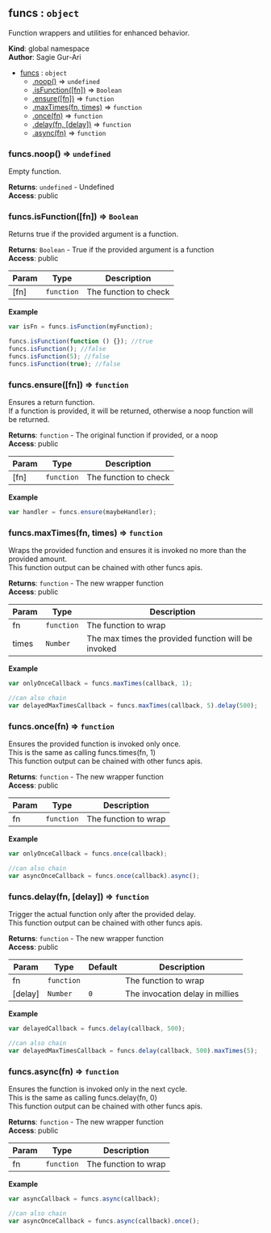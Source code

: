 <a name="funcs"></a>

## funcs : <code>object</code>
Function wrappers and utilities for enhanced behavior.

**Kind**: global namespace  
**Author**: Sagie Gur-Ari  

* [funcs](#funcs) : <code>object</code>
    * [.noop()](#funcs.noop) ⇒ <code>undefined</code>
    * [.isFunction([fn])](#funcs.isFunction) ⇒ <code>Boolean</code>
    * [.ensure([fn])](#funcs.ensure) ⇒ <code>function</code>
    * [.maxTimes(fn, times)](#funcs.maxTimes) ⇒ <code>function</code>
    * [.once(fn)](#funcs.once) ⇒ <code>function</code>
    * [.delay(fn, [delay])](#funcs.delay) ⇒ <code>function</code>
    * [.async(fn)](#funcs.async) ⇒ <code>function</code>

<a name="funcs.noop"></a>

### funcs.noop() ⇒ <code>undefined</code>
Empty function.

**Returns**: <code>undefined</code> - Undefined  
**Access**: public  
<a name="funcs.isFunction"></a>

### funcs.isFunction([fn]) ⇒ <code>Boolean</code>
Returns true if the provided argument is a function.

**Returns**: <code>Boolean</code> - True if the provided argument is a function  
**Access**: public  

| Param | Type | Description |
| --- | --- | --- |
| [fn] | <code>function</code> | The function to check |

**Example**  
````js
var isFn = funcs.isFunction(myFunction);

funcs.isFunction(function () {}); //true
funcs.isFunction(); //false
funcs.isFunction(5); //false
funcs.isFunction(true); //false
````
<a name="funcs.ensure"></a>

### funcs.ensure([fn]) ⇒ <code>function</code>
Ensures a return function.<br>
If a function is provided, it will be returned, otherwise a noop function will be returned.

**Returns**: <code>function</code> - The original function if provided, or a noop  
**Access**: public  

| Param | Type | Description |
| --- | --- | --- |
| [fn] | <code>function</code> | The function to check |

**Example**  
````js
var handler = funcs.ensure(maybeHandler);
````
<a name="funcs.maxTimes"></a>

### funcs.maxTimes(fn, times) ⇒ <code>function</code>
Wraps the provided function and ensures it is invoked no more than the provided amount.<br>
This function output can be chained with other funcs apis.

**Returns**: <code>function</code> - The new wrapper function  
**Access**: public  

| Param | Type | Description |
| --- | --- | --- |
| fn | <code>function</code> | The function to wrap |
| times | <code>Number</code> | The max times the provided function will be invoked |

**Example**  
````js
var onlyOnceCallback = funcs.maxTimes(callback, 1);

//can also chain
var delayedMaxTimesCallback = funcs.maxTimes(callback, 5).delay(500);
````
<a name="funcs.once"></a>

### funcs.once(fn) ⇒ <code>function</code>
Ensures the provided function is invoked only once.<br>
This is the same as calling funcs.times(fn, 1)<br>
This function output can be chained with other funcs apis.

**Returns**: <code>function</code> - The new wrapper function  
**Access**: public  

| Param | Type | Description |
| --- | --- | --- |
| fn | <code>function</code> | The function to wrap |

**Example**  
````js
var onlyOnceCallback = funcs.once(callback);

//can also chain
var asyncOnceCallback = funcs.once(callback).async();
````
<a name="funcs.delay"></a>

### funcs.delay(fn, [delay]) ⇒ <code>function</code>
Trigger the actual function only after the provided delay.<br>
This function output can be chained with other funcs apis.

**Returns**: <code>function</code> - The new wrapper function  
**Access**: public  

| Param | Type | Default | Description |
| --- | --- | --- | --- |
| fn | <code>function</code> |  | The function to wrap |
| [delay] | <code>Number</code> | <code>0</code> | The invocation delay in millies |

**Example**  
````js
var delayedCallback = funcs.delay(callback, 500);

//can also chain
var delayedMaxTimesCallback = funcs.delay(callback, 500).maxTimes(5);
````
<a name="funcs.async"></a>

### funcs.async(fn) ⇒ <code>function</code>
Ensures the function is invoked only in the next cycle.<br>
This is the same as calling funcs.delay(fn, 0)<br>
This function output can be chained with other funcs apis.

**Returns**: <code>function</code> - The new wrapper function  
**Access**: public  

| Param | Type | Description |
| --- | --- | --- |
| fn | <code>function</code> | The function to wrap |

**Example**  
````js
var asyncCallback = funcs.async(callback);

//can also chain
var asyncOnceCallback = funcs.async(callback).once();
````
